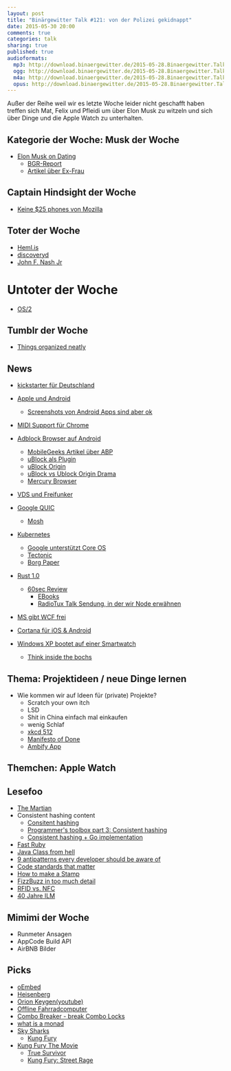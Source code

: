 ```yaml
---
layout: post
title: "Binärgewitter Talk #121: von der Polizei gekidnappt"
date: 2015-05-30 20:00
comments: true
categories: talk
sharing: true
published: true
audioformats:
  mp3: http://download.binaergewitter.de/2015-05-28.Binaergewitter.Talk.121.mp3
  ogg: http://download.binaergewitter.de/2015-05-28.Binaergewitter.Talk.121.ogg
  m4a: http://download.binaergewitter.de/2015-05-28.Binaergewitter.Talk.121.m4a
  opus: http://download.binaergewitter.de/2015-05-28.Binaergewitter.Talk.121.opus
---
```

Außer der Reihe weil wir es letzte Woche leider nicht geschafft haben treffen sich Mat, Felix und Pfleidi um über Elon Musk zu witzeln und sich über Dinge und die Apple Watch zu unterhalten.

## Kategorie der Woche: Musk der Woche

- [Elon Musk on Dating]( https://twitter.com/pourmecoffee/status/597931780981809152/photo/1 )
    * [BGR-Report]( http://bgr.com/2015/05/11/elon-musk-tesla-spacex-book/ )
    * [Artikel über Ex-Frau]( http://www.entrepreneur.com/article/245286 )

## Captain Hindsight der Woche

- [Keine $25 phones von Mozilla]( http://mobile.slashdot.org/story/15/05/25/1547204/mozilla-drops-25-smartphone-plans-will-focus-on-higher-quality-devices )

## Toter der Woche

- [Heml.is]( http://blog.brokep.com/2015/04/22/update-on-heml-is/ )
- [discoveryd]( http://arstechnica.com/apple/2015/05/new-os-x-beta-dumps-discoveryd-restores-mdnsresponder-to-fix-dns-bugs/ )
- [John F. Nash Jr]( http://science.slashdot.org/story/15/05/24/1428223/a-beautiful-mind-mathematician-john-f-nash-jr-dies )

# Untoter der Woche

- [OS/2]( http://www.warpstock.eu/en/home.html )

## Tumblr der Woche

- [Things organized neatly]( http://thingsorganizedneatly.tumblr.com/ )

## News

- [kickstarter für Deutschland]( https://www.kickstarter.com/blog/german-projects-are-live )
- [Apple und Android]( https://twitter.com/flarup/status/600928897169903616  )
    * [Screenshots von Android Apps sind aber ok]( https://itunes.apple.com/at/app/quellenhof-deluxe/id611141790?mt=8 )
- [MIDI Support für Chrome]( http://arstechnica.com/information-technology/2015/05/google-chrome-gains-midi-support-enables-web-based-synths-and-daws/ )

- [Adblock Browser auf Android]( https://adblockplus.org/blog/adblock-browser-is-here )
  * [MobileGeeks Artikel über ABP]( http://www.mobilegeeks.de/adblock-plus-undercover-einblicke-in-ein-mafioeses-werbenetzwerk/ )
  * [uBlock als Plugin]( https://addons.mozilla.org/en-US/firefox/addon/ublock/?src=search )
  * [uBlock Origin]( https://addons.mozilla.org/en-US/firefox/addon/ublock-origin/ )
  * [uBlock vs Ublock Origin Drama]( http://www.ghacks.net/2015/04/15/ublock-origin-extension-taken-down-from-chrome-store-by-google/ )
  * [Mercury Browser]( http://mercury-browser.com/ )
- [VDS und Freifunker]( http://www.golem.de/news/freifunker-offene-funknetze-von-neuer-vorratsspeicherung-betroffen-1505-114312.html )

- [Google QUIC]( http://blog.chromium.org/2015/04/a-quic-update-on-googles-experimental.html )
  * [Mosh]( https://mosh.mit.edu/ )
- [Kubernetes]( http://kubernetes.io/ )
    * [Google unterstützt Core OS]( http://www.wired.com/2015/05/google-backs-alternative-docker-cloud-computing-s-next-big-idea/ )
    * [Tectonic]( https://tectonic.com/blog/announcing-tectonic/ )
    * [Borg Paper]( http://research.google.com/pubs/pub43438.html )
- [Rust 1.0]( http://blog.rust-lang.org/2015/05/15/Rust-1.0.html )
  * [60sec Review]( http://www.joshondesign.com/2014/09/17/rustlang )
     - [EBooks]( http://killercup.github.io/trpl-ebook/ )
     - [RadioTux Talk Sendung, in der wir Node erwähnen]( http://www.radiotux.de/index.php?/archives/4702-RadioTux-Talk-110-KW-42.html )
- [MS gibt WCF frei]( http://www.dotnetfoundation.org/blog/wcf-is-open-source )
- [Cortana für iOS & Android]( https://blogs.windows.com/bloggingwindows/2015/05/26/your-windows-10-pc-will-love-all-the-devices-you-own/ )
- [Windows XP bootet auf einer Smartwatch]( http://www.golem.de/news/lg-g-watch-windows-xp-bootet-auf-einer-smartwatch-1505-114176.html )
    * [Think inside the bochs]( http://bochs.sourceforge.net/ )

## Thema: Projektideen / neue Dinge lernen

- Wie kommen wir auf Ideen für (private) Projekte?
    * Scratch your own itch
    * LSD
    * Shit in China einfach mal einkaufen
    * wenig Schlaf
    * [xkcd 512]( https://xkcd.com/512/ )
    * [Manifesto of Done]( static1.1.sqspcdn.com/static/f/314422/2614729/1236190103943/3327763912_acaf8a6ef6_o.png?token=SXxIF9yecB7237Y0fgSnTjZbs9k%3D )
    * [Ambify App]( http://getambify.com/ )

## Themchen: Apple Watch

## Lesefoo

- [The Martian]( http://amzn.to/1JXsrWO )
- Consistent hashing content
    * [Consitent hashing]( http://www.tom-e-white.com/2007/11/consistent-hashing.html )
    * [Programmer's toolbox part 3: Consistent hashing]( http://www.tomkleinpeter.com/2008/03/17/programmers-toolbox-part-3-consistent-hashing/ )
    * [Consistent hashing + Go implementation]( https://medium.com/@sent0hil/consistent-hashing-a-guide-go-implementation-fe3421ac3e8f )
- [Fast Ruby]( https://github.com/JuanitoFatas/fast-ruby/blob/master/README.md )
- [Java Class from hell]( http://www.javafind.net/gate.jsp?q=/library/36/java6_full_apidocs/com/sun/java/swing/plaf/nimbus/InternalFrameInternalFrameTitlePaneInternalFrameTitlePaneMaximizeButtonPainter.html )
- [9 antipatterns every developer should be aware of]( http://sahandsaba.com/nine-anti-patterns-every-programmer-should-be-aware-of-with-examples.html )
- [Code standards that matter]( https://medium.com/@duncan/code-standards-that-matter-c4961473aad0 )
- [How to make a Stamp]( http://hackaday.com/2015/05/22/how-to-making-a-hackerspace-passport-stamp/ )
- [FizzBuzz in too much detail]( http://www.tomdalling.com/blog/software-design/fizzbuzz-in-too-much-detail/ )
- [RFID vs. NFC]( http://blog.atlasrfidstore.com/near-field-communication-infographic/ )
- [40 Jahre ILM]( http://www.wired.com/2015/05/inside-ilm/ )

## Mimimi der Woche

- Runmeter Ansagen
- AppCode Build API
- AirBNB Bilder

## Picks

- [oEmbed]( http://www.oembed.com/ )
- [Heisenberg]( http://www.audiotool.com/product/device/heisenberg/ )
- [Orion Keygen(youtube)]( https://www.youtube.com/watch?v=I8gUyMLyAMU )
- [Offline Fahrradcomputer]( http://amazon.de/dp/B0093GEDGY?tag=pfleidi-21 )
- [Combo Breaker - break Combo Locks]( https://www.youtube.com/watch?v=YcpSvHpbHQ4 )
- [what is a monad]( http://fuckingmonads.com/ )
- [Sky Sharks]( https://www.kickstarter.com/projects/168690333/sky-sharks?ref=city )
  * [Kung Fury]( https://www.youtube.com/watch?v=bS5P_LAqiVg )
- [Kung Fury The Movie]( https://www.youtube.com/watch?v=bS5P_LAqiVg&feature=youtu.be )
   * [True Survivor]( https://www.youtube.com/watch?v=ZTidn2dBYbY )
   * [Kung Fury: Street Rage]( http://store.steampowered.com/app/373180/ )

